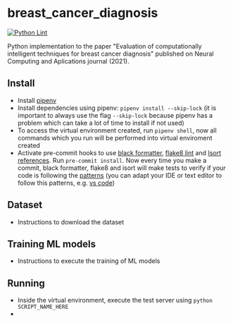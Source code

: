 # breast_cancer_diagnosis

[![Python Lint](https://github.com/cleversonahum/breast_cancer_diagnosis/actions/workflows/lint.yml/badge.svg)](https://github.com/cleversonahum/breast_cancer_diagnosis/actions/workflows/lint.yml)

Python implementation to the paper "Evaluation of computationally intelligent techniques for breast cancer diagnosis" published on Neural Computing and Aplications journal (2021).

## Install

- Install [pipenv](https://github.com/pypa/pipenv)
- Install dependencies using pipenv: `pipenv install --skip-lock`  (it is important to always use the flag `--skip-lock` because pipenv has a problem which can take a lot of time to install if not used)
- To access the virtual environment created, run `pipenv shell`, now all commands which you run will be performed into virtual enviroment created
- Activate pre-commit hooks to use [black formatter](https://github.com/psf/black), [flake8 lint](https://gitlab.com/pycqa/flake8) and [Isort references](https://github.com/timothycrosley/isort). Run `pre-commit install`. Now every time you make a commit, black formatter, flake8 and isort will make tests to verify if your code is following the [patterns](https://realpython.com/python-pep8/) (you can adapt your IDE or text editor to follow this patterns, e.g. [vs code](https://code.visualstudio.com/docs/python/python-tutorial#_next-steps))

## Dataset

- Instructions to download the dataset

## Training ML models

- Instructions to execute the training of ML models

## Running

- Inside the virtual environment, execute the test server using `python SCRIPT_NAME_HERE`
- 